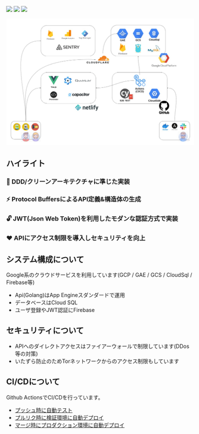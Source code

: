 ![](https://github.com/go-u/ogp-back/workflows/Test/badge.svg)
![](https://github.com/go-u/ogp-back/workflows/Staging/badge.svg)
![](https://github.com/go-u/ogp-back/workflows/Production/badge.svg) 

<p align="center"><img src="https://github.com/go-u/ogp-index/blob/master/docs/systems.jpg" alt="Systems"></p>


## ハイライト
### :star2: DDD/クリーンアーキテクチャに準じた実装  

### :zap: Protocol BuffersによるAPI定義&構造体の生成  

### :unlock: JWT(Json Web Token)を利用したモダンな認証方式で実装  

### :heart: APIにアクセス制限を導入しセキュリティを向上    

## システム構成について
Google系のクラウドサービスを利用しています(GCP / GAE / GCS / CloudSql / Firebase等)
- Api(Golang)はApp Engineスダンダードで運用
- データベースはCloud SQL
- ユーザ登録やJWT認証にFirebase

## セキュリティについて
- APIへのダイレクトアクセスはファイアーウォールで制限しています(DDos等の対策)  
- いたずら防止のためTorネットワークからのアクセス制限もしています

## CI/CDについて
Github ActionsでCI/CDを行っています。
- [プッシュ時に自動テスト](https://github.com/go-u/ogp-back/blob/master/.github/workflows/test.yml)
- [プルリク時に検証環境に自動デプロイ](https://github.com/go-u/ogp-back/blob/master/.github/workflows/deploy_staging.yml)
- [マージ時にプロダクション環境に自動デプロイ](https://github.com/go-u/ogp-back/blob/master/.github/workflows/deploy_production.yml)  
